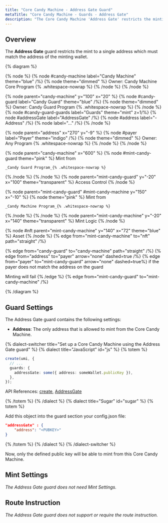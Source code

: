 ```yaml
---
title: "Core Candy Machine - Address Gate Guard"
metaTitle: "Core Candy Machine - Guards - Address Gate"
description: "The Core Candy Machine 'Address Gate' restricts the minting to a single address provided."
---
```


## Overview

The **Address Gate** guard restricts the mint to a single address which must match the address of the minting wallet.

{% diagram  %}

{% node %}
{% node #candy-machine label="Candy Machine" theme="blue" /%}
{% node theme="dimmed" %}
Owner: Candy Machine Core Program {% .whitespace-nowrap %}
{% /node %}
{% /node %}

{% node parent="candy-machine" y="100" x="20" %}
{% node #candy-guard label="Candy Guard" theme="blue" /%}
{% node theme="dimmed" %}
Owner: Candy Guard Program {% .whitespace-nowrap %}
{% /node %}
{% node #candy-guard-guards label="Guards" theme="mint" z=1/%}
{% node #addressGate label="AddressGate" /%}
{% node #address label="- Address" /%}
{% node label="..." /%}
{% /node %}

{% node parent="address" x="270" y="-9" %}
{% node #payer label="Payer" theme="indigo" /%}
{% node theme="dimmed" %}
Owner: Any Program {% .whitespace-nowrap %}
{% /node %}
{% /node %}

{% node parent="candy-machine" x="600" %}
  {% node #mint-candy-guard theme="pink" %}
    Mint from

    _Candy Guard Program_{% .whitespace-nowrap %}
  {% /node %}
{% /node %}
{% node parent="mint-candy-guard" y="-20" x="100" theme="transparent" %}
  Access Control
{% /node %}

{% node parent="mint-candy-guard" #mint-candy-machine y="150" x="-10" %}
  {% node theme="pink" %}
    Mint from 
    
    _Candy Machine Program_{% .whitespace-nowrap %}
  {% /node %}
{% /node %}
{% node parent="mint-candy-machine" y="-20" x="140" theme="transparent" %}
  Mint Logic
{% /node %}

{% node #nft parent="mint-candy-machine" y="140" x="72" theme="blue" %}
  Asset
{% /node %}
{% edge from="mint-candy-machine" to="nft" path="straight" /%}

{% edge from="candy-guard" to="candy-machine" path="straight" /%}
{% edge from="address" to="payer" arrow="none" dashed=true /%}
{% edge from="payer" to="mint-candy-guard" arrow="none" dashed=true%}
if the payer does not match the address on the guard 

Minting will fail
{% /edge %}
{% edge from="mint-candy-guard" to="mint-candy-machine" /%}


{% /diagram %}

## Guard Settings

The Address Gate guard contains the following settings:

- **Address**: The only address that is allowed to mint from the Core Candy Machine.

{% dialect-switcher title="Set up a Core Candy Machine using the Address Gate guard" %}
{% dialect title="JavaScript" id="js" %}
{% totem %}

```ts
create(umi, {
  // ...
  guards: {
    addressGate: some({ address: someWallet.publicKey }),
  },
});
```

API References: [create](https://mpl-core-candy-machine.typedoc.metaplex.com/functions/create.html), [AddressGate](https://mpl-core-candy-machine.typedoc.metaplex.com/types/AddressGate.html)


{% /totem %}
{% /dialect %}
{% dialect title="Sugar" id="sugar" %}
{% totem %}

Add this object into the guard section your config.json file: 

```json
"addressGate" : {
    "address": "<PUBKEY>"
}
```

{% /totem %}
{% /dialect %}
{% /dialect-switcher %}

Now, only the defined public key will be able to mint from this Core Candy Machine.

## Mint Settings

_The Address Gate guard does not need Mint Settings._

## Route Instruction

_The Address Gate guard does not support or require the route instruction._
